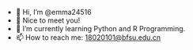- 👋 Hi, I’m @emma24516
- 👀 Nice to meet you!
- 🌱 I’m currently learning Python and R Programming.
- 📫 How to reach me: 18020101@bfsu.edu.cn

<!---
emma24516/emma24516 is a ✨ special ✨ repository because its `README.md` (this file) appears on your GitHub profile.
You can click the Preview link to take a look at your changes.
--->
